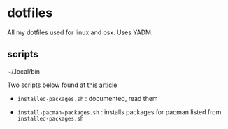 # dotfiles
All my dotfiles used for linux and osx. Uses YADM. 

## scripts
~/.local/bin 

Two scripts below found at [this article](https://wiki.archlinux.org/index.php/migrate_installation_to_new_hardware)

- `installed-packages.sh` : documented, read them

- `install-pacman-packages.sh` : installs packages for pacman listed from `installed-packages.sh` 
